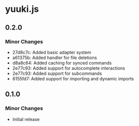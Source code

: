 # yuuki.js

## 0.2.0

### Minor Changes

- 27d8c7c: Added basic adapter system
- a61375b: Added handler for file deletions
- d8a8c64: Added caching for synced commands
- 2e77c93: Added support for autocomplete interactions
- 2e77c93: Added support for subcommands
- 6155fd7: Added support for importing and dynamic imports

## 0.1.0

### Minor Changes

- Initial release
